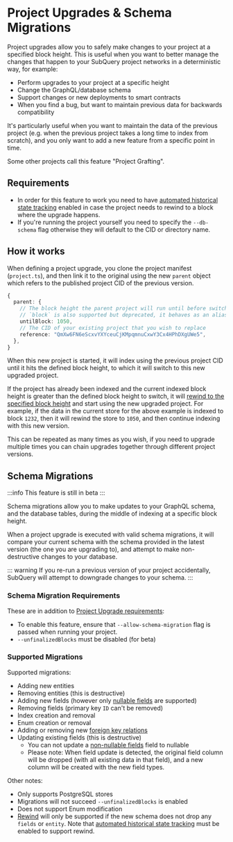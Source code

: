 # Project Upgrades & Schema Migrations

Project upgrades allow you to safely make changes to your project at a specified block height. This is useful when you want to better manage the changes that happen to your SubQuery project networks in a deterministic way, for example:

- Perform upgrades to your project at a specific height
- Change the GraphQL/database schema
- Support changes or new deployments to smart contracts
- When you find a bug, but want to maintain previous data for backwards compatibility

It's particularly useful when you want to maintain the data of the previous project (e.g. when the previous project takes a long time to index from scratch), and you only want to add a new feature from a specific point in time.

Some other projects call this feature "Project Grafting".

## Requirements

- In order for this feature to work you need to have [automated historical state tracking](../run_publish/historical.md) enabled in case the project needs to rewind to a block where the upgrade happens.
- If you're running the project yourself you need to specify the `--db-schema` flag otherwise they will default to the CID or directory name.

## How it works

When defining a project upgrade, you clone the project manifest (`project.ts`), and then link it to the original using the new `parent` object which refers to the published project CID of the previous version.

```ts
{
  parent: {
    // The block height the parent project will run until before switching to the current project.
    // `block` is also supported but deprecated, it behaves as an alias for `untilBlock`
    untilBlock: 1050,
    // The CID of your existing project that you wish to replace
    reference: "QmXw6FN6eScxvYXYceuCjKMpqmnuCxwY3Cx4HPhDXgUWe5",
  },
}
```

When this new project is started, it will index using the previous project CID until it hits the defined block height, to which it will switch to this new upgraded project.

If the project has already been indexed and the current indexed block height is greater than the defined block height to switch, it will [rewind to the specified block height](../run_publish/historical.md#reindexing-with-historical-data) and start using the new upgraded project. For example, if the data in the current store for the above example is indexed to block `1232`, then it will rewind the store to `1050`, and then continue indexing with this new version.

This can be repeated as many times as you wish, if you need to upgrade multiple times you can chain upgrades together through different project versions.

## Schema Migrations

:::info
This feature is still in beta
:::

Schema migrations allow you to make updates to your GraphQL schema, and the database tables, during the middle of indexing at a specific block height.

When a project upgrade is executed with valid schema migrations, it will compare your current schema with the schema provided in the latest version (the one you are upgrading to), and attempt to make non-destructive changes to your database.

::: warning
If you re-run a previous version of your project accidentally, SubQuery will attempt to downgrade changes to your schema.
:::

### Schema Migration Requirements

These are in addition to [Project Upgrade requirements](#requirements):

- To enable this feature, ensure that `--allow-schema-migration` flag is passed when running your project.
- `--unfinalizedBlocks` must be disabled (for beta)

### Supported Migrations

Supported migrations:

- Adding new entities
- Removing entities (this is destructive)
- Adding new fields (however only [nullable fields](./graphql/reference.md#entities) are supported)
- Removing fields (primary key `ID` can't be removed)
- Index creation and removal
- Enum creation or removal
- Adding or removing new [foreign key relations](./graphql/reference.md#entity-relationships)
- Updating existing fields (this is destructive)
  - You can not update a [non-nullable fields](./graphql/reference.md#entities) field to nullable
  - Please note: When field update is detected, the original field column will be dropped (with all existing data in that field), and a new column will be created with the new field types.

Other notes:

- Only supports PostgreSQL stores
- Migrations will not succeed `--unfinalizedBlocks` is enabled
- Does not support Enum modification
- [Rewind](../run_publish/historical.md) will only be supported if the new schema does not drop any `fields` or `entity`. Note that [automated historical state tracking](../run_publish/historical.md) must be enabled to support rewind.
